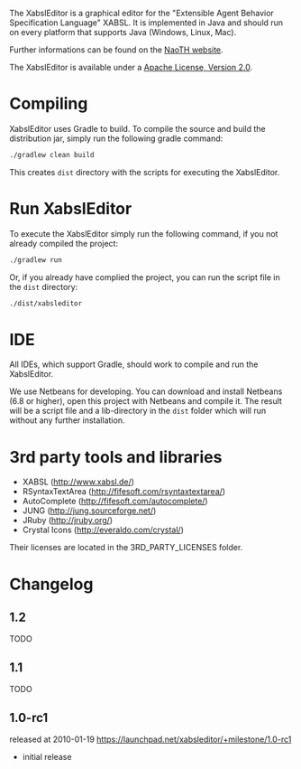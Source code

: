 The XabslEditor is a graphical editor for the "Extensible Agent Behavior Specification Language" XABSL. It is implemented in Java and should run on every platform that supports Java (Windows, Linux, Mac).

Further informations can be found on the [NaoTH website](https://www.naoteamhumboldt.de/de/projects/xabsleditor/).

The XabslEditor is available under a [Apache License, Version 2.0](http://www.apache.org/licenses/LICENSE-2.0).


# Compiling
XabslEditor uses Gradle to build. To compile the source and build the distribution jar,
simply run the following gradle command:

```bash
./gradlew clean build
```

This creates `dist` directory with the scripts for executing the XabslEditor. 

# Run XabslEditor
To execute the XabslEditor simply run the following command, if you not already compiled the project:
```bash
./gradlew run
```

Or, if you already have complied the project, you can run the script file in the `dist` directory:
```bash
./dist/xabsleditor
```

# IDE
All IDEs, which support Gradle, should work to compile and run the XabslEditor.

We use Netbeans for developing. You can download and install Netbeans (6.8 or higher), open this project with Netbeans and compile it. The result will be a script file and a lib-directory in the `dist` folder which will run without any further installation.

# 3rd party tools and libraries

 * XABSL (http://www.xabsl.de/)
 * RSyntaxTextArea (http://fifesoft.com/rsyntaxtextarea/)
 * AutoComplete (http://fifesoft.com/autocomplete/)
 * JUNG (http://jung.sourceforge.net/)
 * JRuby (http://jruby.org/)
 * Crystal Icons (http://everaldo.com/crystal/)

Their licenses are located in the 3RD_PARTY_LICENSES folder.

# Changelog

## 1.2
TODO

## 1.1
TODO

## 1.0-rc1

released at 2010-01-19
https://launchpad.net/xabsleditor/+milestone/1.0-rc1

- initial release
